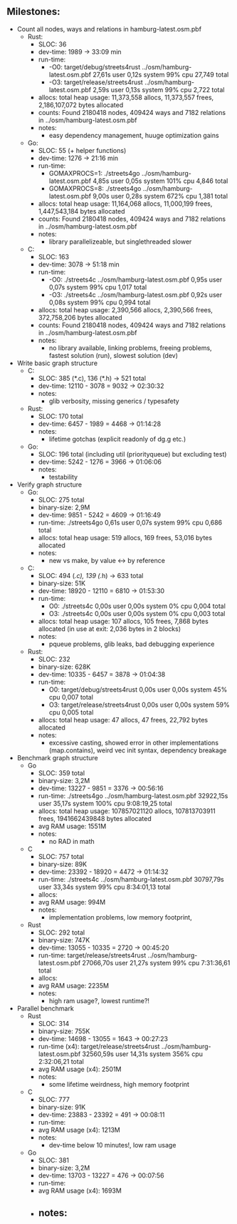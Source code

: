 ## Milestones: ##
- Count all nodes, ways and relations in hamburg-latest.osm.pbf
    - Rust:
        - SLOC: 36
        - dev-time: 1989 -> 33:09 min
        - run-time:
            - -O0: target/debug/streets4rust ../osm/hamburg-latest.osm.pbf  27,61s user 0,12s system 99% cpu 27,749 total
            - -O3: target/release/streets4rust ../osm/hamburg-latest.osm.pbf  2,59s user 0,13s system 99% cpu 2,722 total
        - allocs: total heap usage: 11,373,558 allocs, 11,373,557 frees, 2,186,107,072 bytes allocated
        - counts: Found 2180418 nodes, 409424 ways and 7182 relations in ../osm/hamburg-latest.osm.pbf
        - notes:
            - easy dependency management, huuge optimization gains
    - Go:
        - SLOC: 55 (+ helper functions)
        - dev-time: 1276 -> 21:16 min
        - run-time:
            - GOMAXPROCS=1: ./streets4go ../osm/hamburg-latest.osm.pbf  4,85s user 0,05s system 101% cpu 4,846 total
            - GOMAXPROCS=8: ./streets4go ../osm/hamburg-latest.osm.pbf  9,00s user 0,28s system 672% cpu 1,381 total
        - allocs: total heap usage: 11,164,068 allocs, 11,000,199 frees, 1,447,543,184 bytes allocated
        - counts: Found 2180418 nodes, 409424 ways and 7182 relations in ../osm/hamburg-latest.osm.pbf
        - notes:
            - library parallelizeable, but singlethreaded slower
    - C:
        - SLOC: 163
        - dev-time: 3078 -> 51:18 min
        - run-time:
            - -O0: ./streets4c ../osm/hamburg-latest.osm.pbf  0,95s user 0,07s system 99% cpu 1,017 total
            - -O3: ./streets4c ../osm/hamburg-latest.osm.pbf  0,92s user 0,08s system 99% cpu 0,994 total
        - allocs: total heap usage: 2,390,566 allocs, 2,390,566 frees, 372,758,206 bytes allocated
        - counts: Found 2180418 nodes, 409424 ways and 7182 relations in ../osm/hamburg-latest.osm.pbf
        - notes:
            - no library available, linking problems, freeing problems, fastest solution (run), slowest solution (dev)
- Write basic graph structure
    - C:
        - SLOC: 385 (\*.c), 136 (\*.h) -> 521 total
        - dev-time: 12110 - 3078 = 9032 -> 02:30:32
        - notes:
            - glib verbosity, missing generics / typesafety
    - Rust:
        - SLOC: 170 total
        - dev-time: 6457 - 1989 = 4468 -> 01:14:28
        - notes:
            - lifetime gotchas (explicit readonly of dg.g etc.)
    - Go:
        - SLOC: 196 total (including util (priorityqueue) but excluding test)
        - dev-time: 5242 - 1276 = 3966 -> 01:06:06
        - notes:
            - testability
- Verify graph structure
    - Go:
        - SLOC: 275 total
        - binary-size: 2,9M
        - dev-time: 9851 - 5242 = 4609 -> 01:16:49
        - run-time: ./streets4go 0,61s user 0,07s system 99% cpu 0,686 total
        - allocs: total heap usage: 519 allocs, 169 frees, 53,016 bytes allocated
        - notes:
            - new vs make, by value <-> by reference
    - C:
        - SLOC: 494 (*.c), 139 (*.h) -> 633 total
        - binary-size: 51K
        - dev-time: 18920 - 12110 = 6810 -> 01:53:30
        - run-time:
            - O0: ./streets4c  0,00s user 0,00s system 0% cpu 0,004 total
            - O3: ./streets4c  0,00s user 0,00s system 0% cpu 0,003 total
        - allocs: total heap usage: 107 allocs, 105 frees, 7,868 bytes allocated (in use at exit: 2,036 bytes in 2 blocks)
        - notes:
            - pqueue problems, glib leaks, bad debugging experience
    - Rust:
        - SLOC: 232
        - binary-size: 628K
        - dev-time: 10335 - 6457 = 3878 -> 01:04:38
        - run-time:
            - O0: target/debug/streets4rust  0,00s user 0,00s system 45% cpu 0,007 total
            - O3: target/release/streets4rust  0,00s user 0,00s system 59% cpu 0,005 total
        - allocs: total heap usage: 47 allocs, 47 frees, 22,792 bytes allocated
        - notes:
            - excessive casting, showed error in other implementations (map.contains), weird vec init syntax, dependency breakage
- Benchmark graph structure
    - Go
        - SLOC: 359 total
        - binary-size: 3,2M
        - dev-time: 13227 - 9851 = 3376 -> 00:56:16
        - run-time: ./streets4go ../osm/hamburg-latest.osm.pbf  32922,15s user 35,17s system 100% cpu 9:08:19,25 total
        - allocs: total heap usage: 107857021120 allocs, 107813703911 frees, 1941662439848 bytes allocated
        - avg RAM usage: 1551M
        - notes:
            - no RAD in math
    - C
        - SLOC: 757 total
        - binary-size: 89K
        - dev-time: 23392 - 18920 = 4472 -> 01:14:32
        - run-time: ./streets4c ../osm/hamburg-latest.osm.pbf  30797,79s user 33,34s system 99% cpu 8:34:01,13 total
        - allocs:
        - avg RAM usage: 994M
        - notes:
            - implementation problems, low memory footprint,
    - Rust
        - SLOC: 292 total
        - binary-size: 747K
        - dev-time: 13055 - 10335 = 2720 -> 00:45:20
        - run-time: target/release/streets4rust ../osm/hamburg-latest.osm.pbf  27066,70s user 21,27s system 99% cpu 7:31:36,61 total
        - allocs:
        - avg RAM usage: 2235M
        - notes:
            - high ram usage?, lowest runtime?!
- Parallel benchmark
    - Rust
        - SLOC: 314
        - binary-size: 755K
        - dev-time: 14698 - 13055 = 1643 -> 00:27:23
        - run-time (x4):
            target/release/streets4rust ../osm/hamburg-latest.osm.pbf  32560,59s user 14,31s system 356% cpu 2:32:06,21 total
        - avg RAM usage (x4): 2501M
        - notes:
            - some lifetime weirdness, high memory footprint
    - C
        - SLOC: 777
        - binary-size: 91K
        - dev-time: 23883 - 23392 = 491 -> 00:08:11
        - run-time:
        - avg RAM usage (x4): 1213M
        - notes:
            - dev-time below 10 minutes!, low ram usage
    - Go
        - SLOC: 381
        - binary-size: 3,2M
        - dev-time: 13703 - 13227 = 476 -> 00:07:56
        - run-time:
        - avg RAM usage (x4): 1693M
        - notes:
            -
